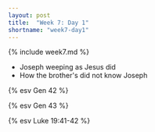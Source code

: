 ```yaml
---
layout: post
title:  "Week 7: Day 1"
shortname: "week7-day1"
---
```


{% include week7.md %}

* Joseph weeping as Jesus did
* How the brother's did not know Joseph

{% esv Gen 42 %}

{% esv Gen 43 %}

{% esv Luke 19:41-42 %}
